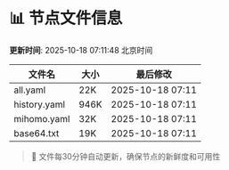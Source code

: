 # 📊 节点文件信息

**更新时间**: 2025-10-18 07:11:48 北京时间

| 文件名 | 大小 | 最后修改 |
|--------|------|----------|
| all.yaml | 22K | 2025-10-18 07:11 |
| history.yaml | 946K | 2025-10-18 07:11 |
| mihomo.yaml | 32K | 2025-10-18 07:11 |
| base64.txt | 19K | 2025-10-18 07:11 |

> 🔄 文件每30分钟自动更新，确保节点的新鲜度和可用性

